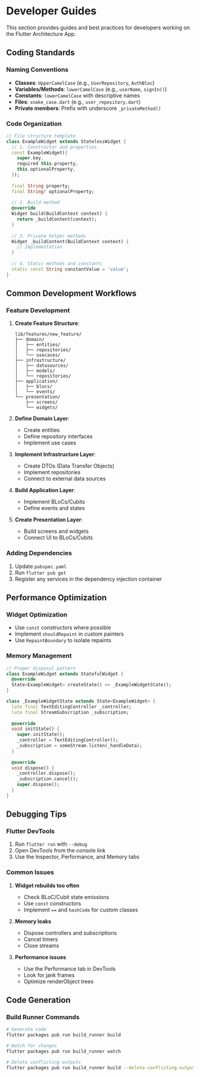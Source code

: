 # Developer Guides

This section provides guides and best practices for developers working on the Flutter Architecture App.

## Coding Standards

### Naming Conventions

- **Classes**: `UpperCamelCase` (e.g., `UserRepository`, `AuthBloc`)
- **Variables/Methods**: `lowerCamelCase` (e.g., `userName`, `signIn()`)
- **Constants**: `lowerCamelCase` with descriptive names
- **Files**: `snake_case.dart` (e.g., `user_repository.dart`)
- **Private members**: Prefix with underscore `_privateMethod()`

### Code Organization

```dart
// File structure template
class ExampleWidget extends StatelessWidget {
  // 1. Constructor and properties
  const ExampleWidget({
    super.key,
    required this.property,
    this.optionalProperty,
  });
  
  final String property;
  final String? optionalProperty;
  
  // 2. Build method
  @override
  Widget build(BuildContext context) {
    return _buildContent(context);
  }
  
  // 3. Private helper methods
  Widget _buildContent(BuildContext context) {
    // Implementation
  }
  
  // 4. Static methods and constants
  static const String constantValue = 'value';
}
```

## Common Development Workflows

### Feature Development

1. **Create Feature Structure**:
   ```
   lib/features/new_feature/
   ├── domain/
   │   ├── entities/
   │   ├── repositories/
   │   └── usecases/
   ├── infrastructure/
   │   ├── datasources/
   │   ├── models/
   │   └── repositories/
   ├── application/
   │   ├── blocs/
   │   └── events/
   └── presentation/
       ├── screens/
       └── widgets/
   ```

2. **Define Domain Layer**:
   - Create entities
   - Define repository interfaces
   - Implement use cases

3. **Implement Infrastructure Layer**:
   - Create DTOs (Data Transfer Objects)
   - Implement repositories
   - Connect to external data sources

4. **Build Application Layer**:
   - Implement BLoCs/Cubits
   - Define events and states

5. **Create Presentation Layer**:
   - Build screens and widgets
   - Connect UI to BLoCs/Cubits

### Adding Dependencies

1. Update `pubspec.yaml`
2. Run `flutter pub get`
3. Register any services in the dependency injection container

## Performance Optimization

### Widget Optimization

- Use `const` constructors where possible
- Implement `shouldRepaint` in custom painters
- Use `RepaintBoundary` to isolate repaints

### Memory Management

```dart
// Proper disposal pattern
class ExampleWidget extends StatefulWidget {
  @override
  State<ExampleWidget> createState() => _ExampleWidgetState();
}

class _ExampleWidgetState extends State<ExampleWidget> {
  late final TextEditingController _controller;
  late final StreamSubscription _subscription;
  
  @override
  void initState() {
    super.initState();
    _controller = TextEditingController();
    _subscription = someStream.listen(_handleData);
  }
  
  @override
  void dispose() {
    _controller.dispose();
    _subscription.cancel();
    super.dispose();
  }
}
```

## Debugging Tips

### Flutter DevTools

1. Run `flutter run` with `--debug`
2. Open DevTools from the console link
3. Use the Inspector, Performance, and Memory tabs

### Common Issues

1. **Widget rebuilds too often**
   - Check BLoC/Cubit state emissions
   - Use `const` constructors
   - Implement `==` and `hashCode` for custom classes

2. **Memory leaks**
   - Dispose controllers and subscriptions
   - Cancel timers
   - Close streams

3. **Performance issues**
   - Use the Performance tab in DevTools
   - Look for jank frames
   - Optimize renderObject trees

## Code Generation

### Build Runner Commands

```bash
# Generate code
flutter packages pub run build_runner build

# Watch for changes
flutter packages pub run build_runner watch

# Delete conflicting outputs
flutter packages pub run build_runner build --delete-conflicting-outputs
```
